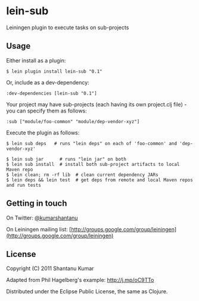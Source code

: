 # lein-sub

Leiningen plugin to execute tasks on sub-projects


## Usage

Either install as a plugin:

    $ lein plugin install lein-sub "0.1"

Or, include as a dev-dependency:

    :dev-dependencies [lein-sub "0.1"]

Your project may have sub-projects (each having its own project.clj file) - you can specify them as follows:

    :sub ["module/foo-common" "module/dep-vendor-xyz"]

Execute the plugin as follows:

    $ lein sub deps   # runs "lein deps" on each of 'foo-common' and 'dep-vendor-xyz'

    $ lein sub jar      # runs "lein jar" on both
    $ lein sub install  # install both sub-project artifacts to local Maven repo
    $ lein clean; rm -rf lib  # clean current dependency JARs
    $ lein deps && lein test  # get deps from remote and local Maven repos and run tests


## Getting in touch

On Twitter: [@kumarshantanu](http://twitter.com/kumarshantanu)

On Leiningen mailing list: [http://groups.google.com/group/leiningen](http://groups.google.com/group/leiningen)


## License

Copyright (C) 2011 Shantanu Kumar

Adapted from Phil Hagelberg's example: http://j.mp/oC9TTo

Distributed under the Eclipse Public License, the same as Clojure.
